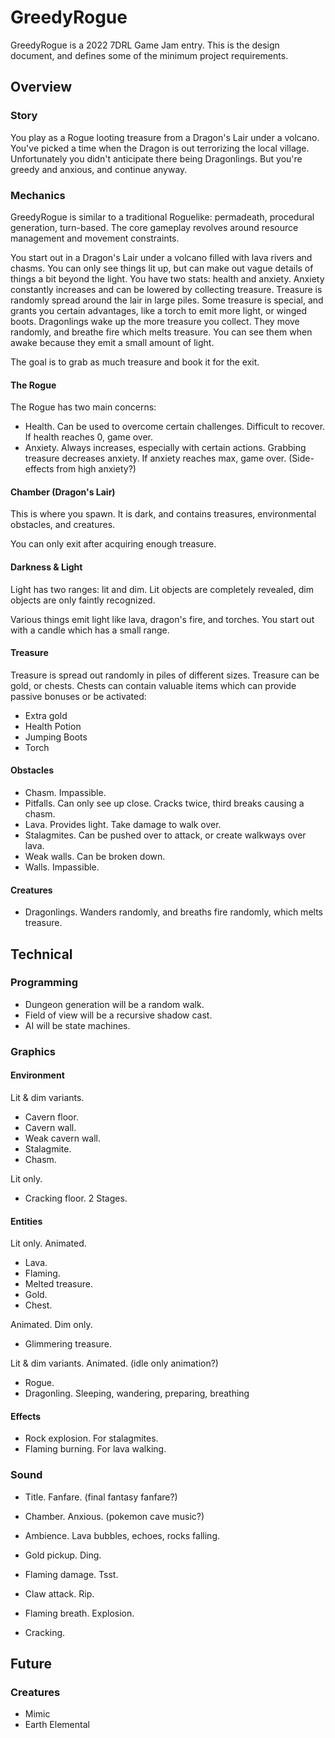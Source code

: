 
# GreedyRogue

GreedyRogue is a 2022 7DRL Game Jam entry.  This is the design document, and defines some of the minimum project requirements.

## Overview

### Story

You play as a Rogue looting treasure from a Dragon's Lair under a volcano.  You've picked a time when the Dragon is out terrorizing the local village.  Unfortunately you didn't anticipate there being Dragonlings.  But you're greedy and anxious, and continue anyway.

### Mechanics

GreedyRogue is similar to a traditional Roguelike: permadeath, procedural generation, turn-based.  The core gameplay revolves around resource management and movement constraints.

You start out in a Dragon's Lair under a volcano filled with lava rivers and chasms.  You can only see things lit up, but can make out vague details of things a bit beyond the light.  You have two stats: health and anxiety.  Anxiety constantly increases and can be lowered by collecting treasure.  Treasure is randomly spread around the lair in large piles.  Some treasure is special, and grants you certain advantages, like a torch to emit more light, or winged boots.  Dragonlings wake up the more treasure you collect.  They move randomly, and breathe fire which melts treasure.  You can see them when awake because they emit a small amount of light.

The goal is to grab as much treasure and book it for the exit.

#### The Rogue

The Rogue has two main concerns:

- Health.  Can be used to overcome certain challenges.  Difficult to recover.  If health reaches 0, game over.
- Anxiety.  Always increases, especially with certain actions.  Grabbing treasure decreases anxiety.  If anxiety reaches max, game over.  (Side-effects from high anxiety?)

#### Chamber (Dragon's Lair)

This is where you spawn.  It is dark, and contains treasures, environmental obstacles, and creatures.

You can only exit after acquiring enough treasure.

#### Darkness & Light

Light has two ranges: lit and dim.  Lit objects are completely revealed, dim objects are only faintly recognized.

Various things emit light like lava, dragon's fire, and torches.  You start out with a candle which has a small range.

#### Treasure

Treasure is spread out randomly in piles of different sizes.  Treasure can be gold, or chests.  Chests can contain valuable items which can provide passive bonuses or be activated:

- Extra gold
- Health Potion
- Jumping Boots
- Torch

#### Obstacles

- Chasm.  Impassible.
- Pitfalls.  Can only see up close.  Cracks twice, third breaks causing a chasm.
- Lava.  Provides light.  Take damage to walk over.
- Stalagmites.  Can be pushed over to attack, or create walkways over lava.
- Weak walls.  Can be broken down.
- Walls.  Impassible.

#### Creatures

- Dragonlings.  Wanders randomly, and breaths fire randomly, which melts treasure.

## Technical

### Programming

- Dungeon generation will be a random walk.
- Field of view will be a recursive shadow cast.
- AI will be state machines.

### Graphics

#### Environment

Lit & dim variants.
- Cavern floor.
- Cavern wall.
- Weak cavern wall.
- Stalagmite.
- Chasm.

Lit only.
- Cracking floor.  2 Stages.

#### Entities

Lit only.  Animated.
- Lava.
- Flaming.
- Melted treasure.
- Gold.
- Chest.

Animated.  Dim only.
- Glimmering treasure.

Lit & dim variants.  Animated. (idle only animation?)
- Rogue.
- Dragonling.  Sleeping, wandering, preparing, breathing

#### Effects

- Rock explosion.  For stalagmites.
- Flaming burning.  For lava walking.

### Sound

- Title.  Fanfare. (final fantasy fanfare?)
- Chamber.  Anxious. (pokemon cave music?)
- Ambience.  Lava bubbles, echoes, rocks falling.

- Gold pickup.  Ding.
- Flaming damage.  Tsst.
- Claw attack.  Rip.
- Flaming breath.  Explosion.
- Cracking.

## Future

### Creatures

- Mimic
- Earth Elemental
